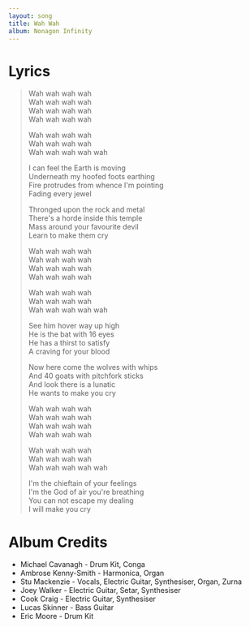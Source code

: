 ```yaml
---
layout: song
title: Wah Wah
album: Nonagon Infinity
---
```


# Lyrics

> Wah wah wah wah  
> Wah wah wah wah  
> Wah wah wah wah  
> Wah wah wah wah  
>  
> Wah wah wah wah  
> Wah wah wah wah  
> Wah wah wah wah wah  
>  
> I can feel the Earth is moving  
> Underneath my hoofed foots earthing  
> Fire protrudes from whence I'm pointing  
> Fading every jewel  
>  
> Thronged upon the rock and metal  
> There's a horde inside this temple  
> Mass around your favourite devil  
> Learn to make them cry  
>  
> Wah wah wah wah  
> Wah wah wah wah  
> Wah wah wah wah  
> Wah wah wah wah  
>  
> Wah wah wah wah  
> Wah wah wah wah  
> Wah wah wah wah wah  
>  
> See him hover way up high  
> He is the bat with 16 eyes  
> He has a thirst to satisfy  
> A craving for your blood  
>  
> Now here come the wolves with whips  
> And 40 goats with pitchfork sticks  
> And look there is a lunatic  
> He wants to make you cry  
>  
> Wah wah wah wah  
> Wah wah wah wah  
> Wah wah wah wah  
> Wah wah wah wah  
>  
> Wah wah wah wah  
> Wah wah wah wah  
> Wah wah wah wah wah  
>  
> I'm the chieftain of your feelings  
> I'm the God of air you're breathing  
> You can not escape my dealing  
> I will make you cry  

# Album Credits

* Michael Cavanagh - Drum Kit, Conga
* Ambrose Kenny-Smith - Harmonica, Organ
* Stu Mackenzie - Vocals, Electric Guitar, Synthesiser, Organ, Zurna
* Joey Walker - Electric Guitar, Setar, Synthesiser
* Cook Craig - Electric Guitar, Synthesiser
* Lucas Skinner - Bass Guitar
* Eric Moore - Drum Kit

